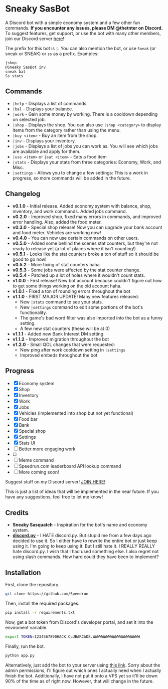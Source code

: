 # Sneaky SasBot

A Discord bot with a simple economy system and a few other fun commands.
**If you encounter any issues, please DM @thetnter on Discord.**
To suggest features, get support, or use the bot with many other members, join our Discord server [here](https://discord.gg/3cqm3kzuGQ)!

The prefix for this bot is `|`. You can also mention the bot, or use `Sneak` (or sneak or SNEAK) or `ss` as a prefix. Examples:

```
|shop
@Sneaky SasBot inv
sneak bal
Ss stats
```

## Commands

- `|help` - Displays a list of commands.
- `|bal` - Displays your balance.
- `|work` - Gain some money by working. There is a cooldown depending on selected job.
- `|shop` - Displays the shop. You can also use `|shop <category>` to display items from the category rather than using the menu.
- `|buy <item>` - Buy an item from the shop.
- `|inv` - Displays your inventory.
- `|jobs` - Displays a list of jobs you can work as. You will see which jobs are available and apply for them.
- `|use <item>` or `|eat <item>` - Eats a food item
- `|stats` - Displays your stats from three categories: Economy, Work, and Misc.
- `|settings` - Allows you to change a few settings:
  This is a work in progress, so more commands will be added in the future.

## Changelog

- **v0.1.0** - Initial release. Added economy system with balance, shop, inventory, and work commands. Added jobs command.
- **v0.2.0** - Improved shop, fixed many errors in commands, and improved error handling. Also, added the food meter.
- **v0.3.0** - Special shop release! Now you can upgrade your bank account and food meter. Vehicles are working now!
- **v0.4.0** - You can now use certain commands on other users.
- **v0.5.0** - Added some behind the scenes stat counters, but they're not ready to release yet (a lot of places where it isn't counting!)
- **v0.5.1** - Looks like the stat counters broke a ton of stuff so it should be good to go now!
- **v0.5.2** - More fixing of stat counters haha.
- **v0.5.3** - Some jobs were affected by the stat counter change.
- **v0.5.4** - Patched up a lot of holes where it wouldn't count stats.
- **v1.0.0** - First release! New bot account because couldn't figure out how to get some things working on the old account haha.
- **v1.0.1** - Fixed a ton of rounding errors throughout the bot
- **v1.1.0** - FIRST MAJOR UPDATE! Many new features released:
  - New `|stats` command to see your stats.
  - New `|settings` command to edit some portions of the bot's functionality.
  - The game's bad word filter was also imported into the bot as a funny setting.
  - A few new stat counters (these will be at 0)
- **v1.1.1** - Added new Bank Interest DM setting
- **v1.1.2** - Improved migration throughout the bot
- **v1.2.0** - Small QOL changes that were requested:
  - New ping after work cooldown setting in `|settings`
  - Improved embeds throughout the bot

## Progress

- [x] Economy system
- [x] Shop
- [x] Inventory
- [x] Work
- [x] Jobs
- [x] Vehicles (implemented into shop but not yet functional)
- [x] Food bar
- [x] Bank
- [x] Special shop
- [x] Settings
- [x] Stats UI
- [ ] Better more engaging work
- [ ]
- [ ] Meme command
- [ ] Speedrun.com leaderboard API lookup command
- [ ] More coming soon!

Suggest stuff on my Discord server! [JOIN HERE!](https://discord.gg/3cqm3kzuGQ)

This is just a list of ideas that will be implemented in the near future. If you have any suggestions, feel free to let me know!

## Credits

- **Sneaky Sasquatch** - Inspiration for the bot's name and economy system.
- **[discord.py](https://github.com/Rapptz/discord.py)** - I HATE discord.py. But stupid me from a few days ago decided to use it. So I either have to rewrite the entire bot or just keep using it. I'm going to keep using it. But I still hate it. I REALLY REALLY hate discord.py. I wish that I had used something else. I also regret not using slash commands. How hard could they have been to implement?

## Installation

First, clone the repository.

```bash
git clone https://github.com/Speedrun
```

Then, install the required packages.

```bash
pip install -r requirements.txt
```

Now, get a bot token from Discord's developer portal, and set it into the enviroment variable.

```bash
export TOKEN=1234567890HACK.CLUBARCADE.WWWWWWWWWWWWWWWWWWWWW
```

Finally, run the bot.

```bash
python app.py
```

Alternatively, just add the bot to your server using [this link](https://discord.com/oauth2/authorize?client_id=1272666435063251057&permissions=8&integration_type=0&scope=bot). Sorry about the admin permissions, I'll figure out which ones I actually need when I actually finish the bot. Additionally, I have not put it onto a VPS yet so it'll be down 90% of the time as of right now. However, that will change in the future.

